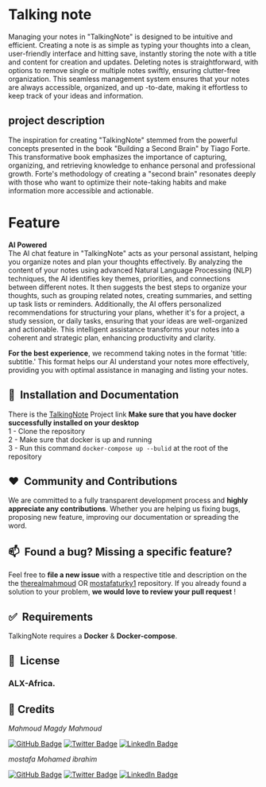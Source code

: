 # Talking note
Managing your notes in "TalkingNote" is designed to be intuitive and efficient. Creating a note is as simple as typing your thoughts into a clean, user-friendly interface and hitting save, instantly
storing the note with a title and content for creation and
updates. Deleting notes is straightforward, with options to remove
single or multiple notes swiftly, ensuring clutter-free
organization. This seamless management system 
ensures that your notes are always accessible, organized, and up
-to-date, making it effortless to keep track of your 
ideas and information.



## project description
The inspiration for creating "TalkingNote" stemmed from the powerful
concepts presented in the book "Building a Second Brain" by Tiago Forte. 
This transformative book emphasizes the importance of capturing, organizing, and 
retrieving knowledge to enhance personal and professional growth. Forte's methodology of creating
a "second brain" resonates deeply with those who want to optimize their note-taking
habits and make information more accessible and actionable.

# Feature
**AI Powered**\
The AI chat feature in "TalkingNote" acts as your
personal assistant, helping you organize notes and
plan your thoughts effectively. By analyzing the content of
your notes using advanced Natural Language Processing (NLP) techniques,
the AI identifies key themes, priorities, and connections between different
notes. It then suggests the best steps to organize your thoughts, such as grouping related 
notes, creating summaries, and setting up task lists or reminders. Additionally, 
the AI offers personalized recommendations for structuring your plans, whether it's 
for a project, a study session, or daily tasks, ensuring that your ideas are 
well-organized and actionable. This intelligent assistance transforms your notes into 
a coherent and strategic plan, enhancing productivity and clarity.

**For the best experience**, we recommend
taking notes in the format 'title: subtitle.'
This format helps our AI understand your notes
more effectively, providing you with optimal
assistance in managing and listing your notes.

## 🚀&nbsp; Installation and Documentation

There is the [TalkingNote](https://github.com/therealmahmoud/Talking_Note-Project) Project link **Make sure that you have docker successfully installed on your desktop**\
1 - Clone the repository\
2 - Make sure that docker is up and running\
3 - Run this command ```docker-compose up --bulid``` at the root of the repository



## ❤️&nbsp; Community and Contributions

We are committed to a fully transparent development process and **highly appreciate any contributions**. Whether you are helping us fixing bugs, proposing new feature, improving our documentation or spreading the word.


## 📫&nbsp; Found a bug? Missing a specific feature?

Feel free to **file a new issue** with a respective title and description on the the [therealmahmoud](https://github.com/therealmahmoud) OR [mostafaturky1](https://github.com/mostafaturky1) repository. If you already found a solution to your problem, **we would love to review your pull request** !


## ✅&nbsp; Requirements

TalkingNote requires a **Docker** & **Docker-compose**.


## 📘&nbsp; License

### ALX-Africa.

<h2>🤝&nbsp;Credits</h2>

*Mahmoud Magdy Mahmoud*

[![GitHub Badge](https://img.shields.io/badge/GitHub-100000?style=for-the-badge&logo=github&logoColor=white)](https://github.com/therealmahmoud)
[![Twitter Badge](https://img.shields.io/badge/Twitter-1DA1F2?style=for-the-badge&logo=twitter&logoColor=white)](https://x.com/mahmoudd47)
[![LinkedIn Badge](https://img.shields.io/badge/LinkedIn-0077B5?style=for-the-badge&logo=linkedin&logoColor=white)](www.linkedin.com/in/mahmoud-magdy47)

*mostafa Mohamed ibrahim*

[![GitHub Badge](https://img.shields.io/badge/GitHub-100000?style=for-the-badge&logo=github&logoColor=white)](https://github.com/mostafaturky1)
[![Twitter Badge](https://img.shields.io/badge/Twitter-1DA1F2?style=for-the-badge&logo=twitter&logoColor=white)](https://x.com/ChpMostafa)
[![LinkedIn Badge](https://img.shields.io/badge/LinkedIn-0077B5?style=for-the-badge&logo=linkedin&logoColor=white)](https://www.linkedin.com/in/mostafa-mohamed-a3551b259/)
